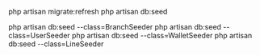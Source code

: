 php artisan migrate:refresh
php artisan db:seed


php artisan db:seed --class=BranchSeeder
php artisan db:seed --class=UserSeeder
php artisan db:seed --class=WalletSeeder
php artisan db:seed --class=LineSeeder


